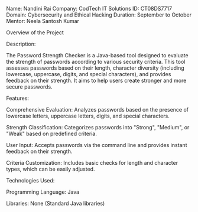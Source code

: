 Name: Nandini Rai
Company: CodTech IT Solutions
ID: CT08DS7717
Domain: Cybersecurity and Ethical Hacking
Duration: September to October
Mentor: Neela Santosh Kumar


Overview of the Project

Description:

The Password Strength Checker is a Java-based tool designed to evaluate the strength of passwords according to various security criteria. This tool assesses passwords based on their length, character diversity (including lowercase, uppercase, digits, and special characters), and provides feedback on their strength. It aims to help users create stronger and more secure passwords.

Features:

Comprehensive Evaluation: Analyzes passwords based on the presence of lowercase letters, uppercase letters, digits, and special characters.

Strength Classification: Categorizes passwords into "Strong", "Medium", or "Weak" based on predefined criteria.

User Input: Accepts passwords via the command line and provides instant feedback on their strength.

Criteria Customization: Includes basic checks for length and character types, which can be easily adjusted.

Technologies Used:

Programming Language: Java

Libraries: None (Standard Java libraries)
